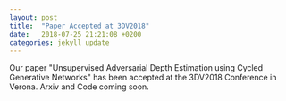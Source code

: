 ```yaml
---
layout: post
title:  "Paper Accepted at 3DV2018"
date:   2018-07-25 21:21:08 +0200
categories: jekyll update
---
```


Our paper "Unsupervised Adversarial Depth Estimation using Cycled Generative Networks" has been accepted at the 3DV2018 Conference in Verona.
Arxiv and Code coming soon.
